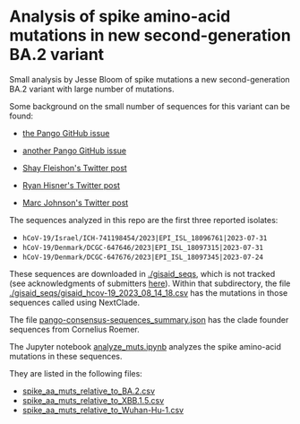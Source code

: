 # Analysis of spike amino-acid mutations in new second-generation BA.2 variant

Small analysis by Jesse Bloom of spike mutations a new second-generation BA.2 variant with large number of mutations.

Some background on the small number of sequences for this variant can be found:

 - [the Pango GitHub issue](https://github.com/cov-lineages/pango-designation/issues/2183)

 - [another Pango GitHub issue](https://github.com/sars-cov-2-variants/lineage-proposals/issues/606)

 - [Shay Fleishon's Twitter post](https://twitter.com/shay_fleishon/status/1690684068642357248)

 - [Ryan Hisner's Twitter post](https://twitter.com/LongDesertTrain/status/1690989522035617792)

 - [Marc Johnson's Twitter post](https://twitter.com/SolidEvidence/status/1691070379584815104)

The sequences analyzed in this repo are the first three reported isolates:

  - `hCoV-19/Israel/ICH-741198454/2023|EPI_ISL_18096761|2023-07-31`
  - `hCoV-19/Denmark/DCGC-647646/2023|EPI_ISL_18097315|2023-07-31`
  - `hCoV-19/Denmark/DCGC-647676/2023|EPI_ISL_18097345|2023-07-24`

These sequences are downloaded in [./gisaid_seqs](gisaid_seqs), which is not tracked (see acknowledgments of submitters [here](https://epicov.org/epi3/epi_set/230814qu?main=true)).
Within that subdirectory, the file [./gisaid_seqs/gisaid_hcov-19_2023_08_14_18.csv](gisaid_seqs/gisaid_hcov-19_2023_08_14_18.csv) has the mutations in those sequences called using NextClade.

The file [pango-consensus-sequences_summary.json](pango-consensus-sequences_summary.json) has the clade founder sequences from Cornelius Roemer.

The Jupyter notebook [analyze_muts.ipynb](analyze_muts.ipynb) analyzes the spike amino-acid mutations in these sequences.

They are listed in the following files:

 - [spike_aa_muts_relative_to_BA.2.csv](spike_aa_muts_relative_to_BA.2.csv)
 - [spike_aa_muts_relative_to_XBB.1.5.csv](spike_aa_muts_relative_to_XBB.1.5.csv)
 - [spike_aa_muts_relative_to_Wuhan-Hu-1.csv](spike_aa_muts_relative_to_Wuhan-Hu-1.csv)
